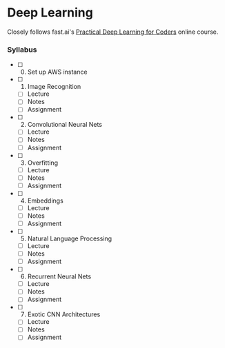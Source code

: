 # Deep Learning

Closely follows fast.ai's [Practical Deep Learning for Coders](http://course.fast.ai/) online course. 

### Syllabus

- [ ] 0. Set up AWS instance
- [ ] 1. Image Recognition
	- [ ] Lecture
	- [ ] Notes
	- [ ] Assignment
- [ ] 2. Convolutional Neural Nets
	- [ ] Lecture
	- [ ] Notes
	- [ ] Assignment
- [ ] 3. Overfitting
	- [ ] Lecture
	- [ ] Notes
	- [ ] Assignment
- [ ] 4. Embeddings
	- [ ] Lecture
	- [ ] Notes
	- [ ] Assignment
- [ ] 5. Natural Language Processing
	- [ ] Lecture
	- [ ] Notes
	- [ ] Assignment
- [ ] 6. Recurrent Neural Nets
	- [ ] Lecture
	- [ ] Notes
	- [ ] Assignment
- [ ] 7. Exotic CNN Architectures
	- [ ] Lecture
	- [ ] Notes
	- [ ] Assignment
